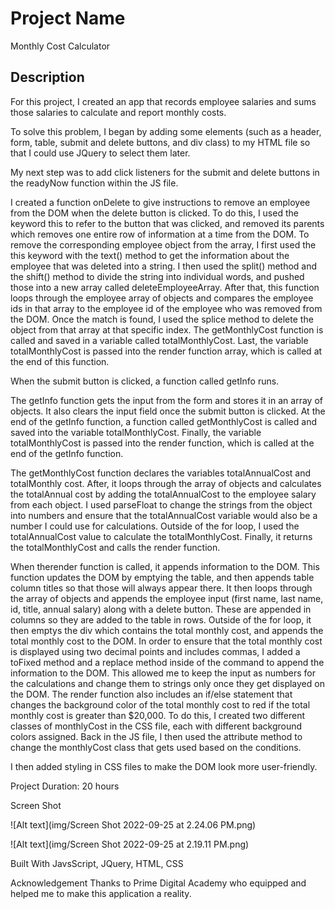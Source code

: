 # Project Name

Monthly Cost Calculator

## Description

For this project, I created an app that records employee salaries and sums those salaries to calculate and report monthly costs. 

To solve this problem, I began by adding some elements (such as a header, form, table, submit and delete buttons, and div class) to my HTML file so that I could use JQuery to select them later. 

My next step was to add click listeners for the submit and delete buttons in the readyNow function within the JS file.

I created a function onDelete to give instructions to remove an employee from the DOM when the delete button is clicked. To do this, I used the keyword this to refer to the button that was clicked, and removed its parents which removes one entire row of information at a time from the DOM. To remove the corresponding employee object from the array, I first used the this keyword with the text() method to get the information about the employee that was deleted into a string. I then used the split() method and the shift() method to divide the string into individual words, and pushed those into a new array called deleteEmployeeArray. After that, this function loops through the employee array of objects and compares the employee ids in that array to the employee id of the employee who was removed from the DOM. Once the match is found, I used the splice method to delete the object from that array at that specific index. The getMonthlyCost function is called and saved in a variable called totalMonthlyCost. Last, the variable totalMonthlyCost is passed into the render function array, which is called at the end of this function.

When the submit button is clicked, a function called getInfo runs. 

The getInfo function gets the input from the form and stores it in an array of objects. It also clears the input field once the submit button is clicked. At the end of the getInfo function, a function called getMonthlyCost is called and saved into the variable totalMonthlyCost. Finally, the variable totalMonthlyCost is passed into the render function, which is called at the end of the getInfo function.

The getMonthlyCost function declares the variables totalAnnualCost and totalMonthly cost. After, it loops through the array of objects and calculates the totalAnnual cost by adding the totalAnnualCost to the employee salary from each object. I used parseFloat to change the strings from the object into numbers and ensure that the totalAnnualCost variable would also be a number I could use for calculations. Outside of the for loop, I used the totalAnnualCost value to calculate the totalMonthlyCost. Finally, it returns the totalMonthlyCost and calls the render function.

When therender function is called, it appends information to the DOM. This function updates the DOM by emptying the table, and then appends table column titles so that those will always appear there. It then loops through the array of objects and appends the employee input (first name, last name, id, title, annual salary) along with a delete button. These are appended in columns so they are added to the table in rows. Outside of the for loop, it then emptys the div which contains the total monthly cost, and appends the total monthly cost to the DOM. In order to ensure that the total monthly cost is displayed using two decimal points and includes commas, I added a toFixed method and a replace method inside of the command to append the information to the DOM. This allowed me to keep the input as numbers for the calculations and change them to strings only once they get displayed on the DOM. The render function also includes an if/else statement that changes the background color of the total monthly cost to red if the total monthly cost is greater than $20,000. To do this, I created two different classes of monthlyCost in the CSS file, each with different background colors assigned. Back in the JS file, I then used the attribute method to change the monthlyCost class that gets used based on the conditions.

I then added styling in CSS files to make the DOM look more user-friendly. 

Project Duration: 20 hours


Screen Shot

![Alt text](img/Screen Shot 2022-09-25 at 2.24.06 PM.png)

![Alt text](img/Screen Shot 2022-09-25 at 2.19.11 PM.png)





Built With
JavsScript, JQuery, HTML, CSS

Acknowledgement
Thanks to Prime Digital Academy who equipped and helped me to make this application a reality. 
